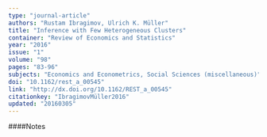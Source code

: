 ```yaml
---
type: "journal-article"
authors: "Rustam Ibragimov, Ulrich K. Müller"
title: "Inference with Few Heterogeneous Clusters"
container: "Review of Economics and Statistics"
year: "2016"
issue: "1"
volume: "98"
pages: "83-96"
subjects: "Economics and Econometrics, Social Sciences (miscellaneous)"
doi: "10.1162/rest_a_00545"
link: "http://dx.doi.org/10.1162/REST_a_00545"
citationkey: "IbragimovMüller2016"
updated: "20160305"
---
```


####Notes
